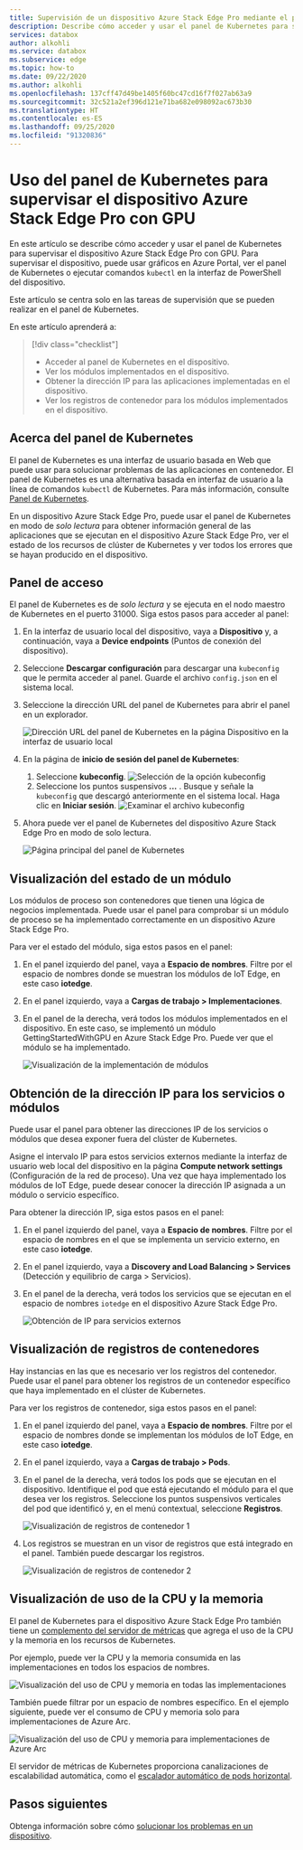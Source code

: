 ```yaml
---
title: Supervisión de un dispositivo Azure Stack Edge Pro mediante el panel de Kubernetes | Microsoft Docs
description: Describe cómo acceder y usar el panel de Kubernetes para supervisar el dispositivo Azure Stack Edge Pro.
services: databox
author: alkohli
ms.service: databox
ms.subservice: edge
ms.topic: how-to
ms.date: 09/22/2020
ms.author: alkohli
ms.openlocfilehash: 137cff47d49be1405f60bc47cd16f7f027ab63a9
ms.sourcegitcommit: 32c521a2ef396d121e71ba682e098092ac673b30
ms.translationtype: HT
ms.contentlocale: es-ES
ms.lasthandoff: 09/25/2020
ms.locfileid: "91320836"
---
```

# <a name="use-kubernetes-dashboard-to-monitor-your-azure-stack-edge-pro-gpu-device"></a>Uso del panel de Kubernetes para supervisar el dispositivo Azure Stack Edge Pro con GPU

En este artículo se describe cómo acceder y usar el panel de Kubernetes para supervisar el dispositivo Azure Stack Edge Pro con GPU. Para supervisar el dispositivo, puede usar gráficos en Azure Portal, ver el panel de Kubernetes o ejecutar comandos `kubectl` en la interfaz de PowerShell del dispositivo. 

Este artículo se centra solo en las tareas de supervisión que se pueden realizar en el panel de Kubernetes.

En este artículo aprenderá a:

> [!div class="checklist"]
>
> * Acceder al panel de Kubernetes en el dispositivo.
> * Ver los módulos implementados en el dispositivo.
> * Obtener la dirección IP para las aplicaciones implementadas en el dispositivo.
> * Ver los registros de contenedor para los módulos implementados en el dispositivo.


## <a name="about-kubernetes-dashboard"></a>Acerca del panel de Kubernetes

El panel de Kubernetes es una interfaz de usuario basada en Web que puede usar para solucionar problemas de las aplicaciones en contenedor. El panel de Kubernetes es una alternativa basada en interfaz de usuario a la línea de comandos `kubectl` de Kubernetes. Para más información, consulte [Panel de Kubernetes](https://kubernetes.io/docs/tasks/access-application-cluster/web-ui-dashboard/). 

En un dispositivo Azure Stack Edge Pro, puede usar el panel de Kubernetes en modo de *solo lectura* para obtener información general de las aplicaciones que se ejecutan en el dispositivo Azure Stack Edge Pro, ver el estado de los recursos de clúster de Kubernetes y ver todos los errores que se hayan producido en el dispositivo.

## <a name="access-dashboard"></a>Panel de acceso

El panel de Kubernetes es de *solo lectura* y se ejecuta en el nodo maestro de Kubernetes en el puerto 31000. Siga estos pasos para acceder al panel: 

1. En la interfaz de usuario local del dispositivo, vaya a **Dispositivo** y, a continuación, vaya a **Device endpoints** (Puntos de conexión del dispositivo). 
1. Seleccione **Descargar configuración** para descargar una `kubeconfig` que le permita acceder al panel. Guarde el archivo `config.json` en el sistema local.
1. Seleccione la dirección URL del panel de Kubernetes para abrir el panel en un explorador.

    ![Dirección URL del panel de Kubernetes en la página Dispositivo en la interfaz de usuario local](./media/azure-stack-edge-gpu-monitor-kubernetes-dashboard/kubernetes-dashboard-url-local-ui-1.png)

1. En la página de **inicio de sesión del panel de Kubernetes**:
    
    1. Seleccione **kubeconfig**. 
        ![Selección de la opción kubeconfig](./media/azure-stack-edge-gpu-monitor-kubernetes-dashboard/kubernetes-dashboard-sign-in-1.png) 
    1. Seleccione los puntos suspensivos **...** . Busque y señale la `kubeconfig` que descargó anteriormente en el sistema local. Haga clic en **Iniciar sesión**.
        ![Examinar el archivo kubeconfig](./media/azure-stack-edge-gpu-monitor-kubernetes-dashboard/kubernetes-dashboard-sign-in-2.png)    

6. Ahora puede ver el panel de Kubernetes del dispositivo Azure Stack Edge Pro en modo de solo lectura.

    ![Página principal del panel de Kubernetes](./media/azure-stack-edge-gpu-monitor-kubernetes-dashboard/kubernetes-dashboard-main-page-1.png)

## <a name="view-module-status"></a>Visualización del estado de un módulo

Los módulos de proceso son contenedores que tienen una lógica de negocios implementada. Puede usar el panel para comprobar si un módulo de proceso se ha implementado correctamente en un dispositivo Azure Stack Edge Pro.

Para ver el estado del módulo, siga estos pasos en el panel:

1. En el panel izquierdo del panel, vaya a **Espacio de nombres**. Filtre por el espacio de nombres donde se muestran los módulos de IoT Edge, en este caso **iotedge**.
1. En el panel izquierdo, vaya a **Cargas de trabajo > Implementaciones**.
1. En el panel de la derecha, verá todos los módulos implementados en el dispositivo. En este caso, se implementó un módulo GettingStartedWithGPU en Azure Stack Edge Pro. Puede ver que el módulo se ha implementado.

    ![Visualización de la implementación de módulos](./media/azure-stack-edge-gpu-monitor-kubernetes-dashboard/kubernetes-view-module-deployment-1.png)

 
## <a name="get-ip-address-for-services-or-modules"></a>Obtención de la dirección IP para los servicios o módulos

Puede usar el panel para obtener las direcciones IP de los servicios o módulos que desea exponer fuera del clúster de Kubernetes. 

Asigne el intervalo IP para estos servicios externos mediante la interfaz de usuario web local del dispositivo en la página **Compute network settings** (Configuración de la red de proceso). Una vez que haya implementado los módulos de IoT Edge, puede desear conocer la dirección IP asignada a un módulo o servicio específico. 

Para obtener la dirección IP, siga estos pasos en el panel:

1. En el panel izquierdo del panel, vaya a **Espacio de nombres**. Filtre por el espacio de nombres en el que se implementa un servicio externo, en este caso **iotedge**.
1. En el panel izquierdo, vaya a **Discovery and Load Balancing > Services** (Detección y equilibrio de carga > Servicios).
1. En el panel de la derecha, verá todos los servicios que se ejecutan en el espacio de nombres `iotedge` en el dispositivo Azure Stack Edge Pro.

    ![Obtención de IP para servicios externos](./media/azure-stack-edge-gpu-monitor-kubernetes-dashboard/kubernetes-get-ip-external-service-1.png)

## <a name="view-container-logs"></a>Visualización de registros de contenedores

Hay instancias en las que es necesario ver los registros del contenedor. Puede usar el panel para obtener los registros de un contenedor específico que haya implementado en el clúster de Kubernetes.

Para ver los registros de contenedor, siga estos pasos en el panel:

1. En el panel izquierdo del panel, vaya a **Espacio de nombres**. Filtre por el espacio de nombres donde se implementan los módulos de IoT Edge, en este caso **iotedge**.
1. En el panel izquierdo, vaya a **Cargas de trabajo > Pods**.
1. En el panel de la derecha, verá todos los pods que se ejecutan en el dispositivo. Identifique el pod que está ejecutando el módulo para el que desea ver los registros. Seleccione los puntos suspensivos verticales del pod que identificó y, en el menú contextual, seleccione **Registros**.

    ![Visualización de registros de contenedor 1](./media/azure-stack-edge-gpu-monitor-kubernetes-dashboard/kubernetes-view-container-logs-1.png)

1. Los registros se muestran en un visor de registros que está integrado en el panel. También puede descargar los registros.

    ![Visualización de registros de contenedor 2](./media/azure-stack-edge-gpu-monitor-kubernetes-dashboard/kubernetes-view-container-logs-1.png)
    

## <a name="view-cpu-memory-usage"></a>Visualización de uso de la CPU y la memoria

El panel de Kubernetes para el dispositivo Azure Stack Edge Pro también tiene un [complemento del servidor de métricas](https://kubernetes.io/docs/tasks/debug-application-cluster/resource-metrics-pipeline/) que agrega el uso de la CPU y la memoria en los recursos de Kubernetes.
 
Por ejemplo, puede ver la CPU y la memoria consumida en las implementaciones en todos los espacios de nombres. 

![Visualización del uso de CPU y memoria en todas las implementaciones](./media/azure-stack-edge-gpu-monitor-kubernetes-dashboard/view-cpu-memory-all-1.png)

También puede filtrar por un espacio de nombres específico. En el ejemplo siguiente, puede ver el consumo de CPU y memoria solo para implementaciones de Azure Arc.  

![Visualización del uso de CPU y memoria para implementaciones de Azure Arc](./media/azure-stack-edge-gpu-monitor-kubernetes-dashboard/view-cpu-memory-azure-arc-1.png)

El servidor de métricas de Kubernetes proporciona canalizaciones de escalabilidad automática, como el [escalador automático de pods horizontal](https://kubernetes.io/docs/tasks/run-application/horizontal-pod-autoscale/).


## <a name="next-steps"></a>Pasos siguientes

Obtenga información sobre cómo [solucionar los problemas en un dispositivo](azure-stack-edge-gpu-troubleshoot.md).
